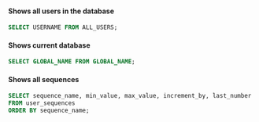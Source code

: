 #### Shows all users in the database
```sql
SELECT USERNAME FROM ALL_USERS;
```
#### Shows current database
```sql
SELECT GLOBAL_NAME FROM GLOBAL_NAME;
```
#### Shows all sequences
```sql
SELECT sequence_name, min_value, max_value, increment_by, last_number
FROM user_sequences
ORDER BY sequence_name;
```
